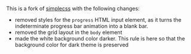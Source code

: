 This is a fork of [simplecss](https://simplecss.org/) with the following changes:

- removed styles for the `progress` HTML input element, as it turns the indeterminate progress bar animation into a blank bar.
- removed the grid layout in the `body` element
- made the white background color darker. This rule is here so that the background color for dark theme is preserved
